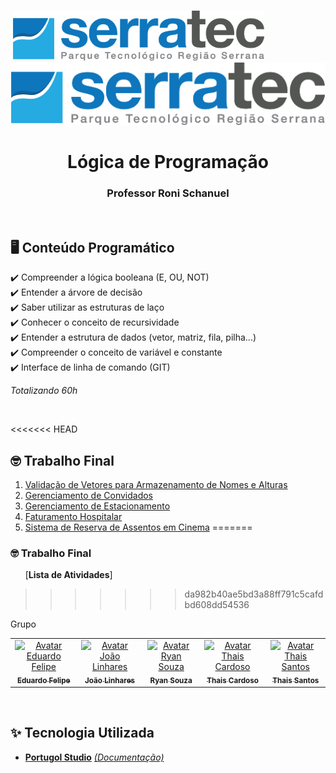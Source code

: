 <p align="center">
   &nbsp;&nbsp;&nbsp;&nbsp;&nbsp;&nbsp;&nbsp;&nbsp;&nbsp;&nbsp;&nbsp;&nbsp;&nbsp;&nbsp;&nbsp;&nbsp;&nbsp;&nbsp;&nbsp;&nbsp;&nbsp;&nbsp;&nbsp;&nbsp;&nbsp;&nbsp;&nbsp;&nbsp;&nbsp;&nbsp;&nbsp;&nbsp;&nbsp;&nbsp;&nbsp;&nbsp;&nbsp;&nbsp;&nbsp;&nbsp;&nbsp;&nbsp;&nbsp;&nbsp;&nbsp;&nbsp;&nbsp;<img height="80px" src="assets/logoSerratec.png" alt="logo serratec"/>&nbsp;&nbsp;&nbsp;&nbsp;&nbsp;&nbsp;&nbsp;&nbsp;&nbsp;&nbsp;&nbsp;&nbsp;&nbsp;&nbsp;&nbsp;&nbsp;&nbsp;&nbsp;&nbsp;&nbsp;&nbsp;&nbsp;&nbsp;&nbsp;<img height="100px" src="assets/logoSerratec.png" alt="logo serratec"/>
</p>

<h1 align="center">Lógica de Programação</h1>
<h3 align="center">Professor Roni Schanuel</h3>

</br>

## 🖥️ Conteúdo Programático

✔️ Compreender a lógica booleana (E, OU, NOT)</br>
✔️ Entender a árvore de decisão</br>
✔️ Saber utilizar as estruturas de laço</br>
✔️ Conhecer o conceito de recursividade</br>
✔️ Entender a estrutura de dados (vetor, matriz, fila, pilha...)</br>
✔️ Compreender o conceito de variável e constante</br>
✔️ Interface de linha de comando (GIT)

*Totalizando 60h*

</br>

<<<<<<< HEAD
## 🤓 Trabalho Final 

 1. [Validação de Vetores para Armazenamento de Nomes e Alturas](https://github.com/thaiscardosodemello/serratec.residenciatic/blob/main/LogicaDeProgramacao/Avaliacao/avaliacao_01_nome_altura.por/)
 2. [Gerenciamento de Convidados](https://github.com/thaiscardosodemello/serratec.residenciatic/blob/main/LogicaDeProgramacao/Avaliacao/avaliacao_02_lista_de_convidados.por/)
 3. [Gerenciamento de Estacionamento](https://github.com/thaiscardosodemello/serratec.residenciatic/blob/main/LogicaDeProgramacao/Avaliacao/avaliacao_03_gerenciamento_de_estacionamento.por/)
 4. [Faturamento Hospitalar](https://github.com/thaiscardosodemello/serratec.residenciatic/blob/main/LogicaDeProgramacao/Avaliacao/avaliacao_04_faturamento_hospitalar.por/) 
 5. [Sistema de Reserva de Assentos em Cinema](https://github.com/thaiscardosodemello/serratec.residenciatic/blob/main/LogicaDeProgramacao/Avaliacao/avaliacao_05_cinema.por/)
=======
### 🤓 Trabalho Final 
 &nbsp;&nbsp;&nbsp;&nbsp;&nbsp;&nbsp;[**Lista de Atividades**]
>>>>>>> da982b40ae5bd3a88ff791c5cafdbd608dd54536

 <table>
  <tr>Grupo</tr>
  <tr>
    <td align="center">
      <a href="https://github.com/eduardofmonteiro">
        <img src="https://avatars.githubusercontent.com/u/44728582?v=4" width="100px;" alt="Avatar Eduardo Felipe"/><br>
        <sub>
          <b>Eduardo Felipe</b>
        </sub>
      </a>
    </td>
    <td align="center">
      <a href="https://github.com/JoaoGLinhares">
        <img src="https://avatars.githubusercontent.com/u/177574425?v=4" width="100px;" alt="Avatar João Linhares"/><br>
        <sub>
          <b>João Linhares</b>
        </sub>
      </a><br>
    </td>
    <td align="center">
      <a href="https://github.com/ryansouza9">
        <img src="https://avatars.githubusercontent.com/u/178517635?v=4" width="100px;" alt="Avatar Ryan Souza"/><br>
        <sub>
          <b>Ryan Souza</b>
        </sub>
      </a><br>
    </td>
    <td align="center">
      <a href="https://github.com/thaiscardosodemello">
        <img src="https://avatars.githubusercontent.com/u/14929797?v=4" width="100px;" alt="Avatar Thais Cardoso"/><br>
        <sub>
          <b>Thais Cardoso</b>
        </sub>
      </a><br>
    </td>
    <td align="center">
      <a href="https://github.com/thaissan">
        <img src="https://avatars.githubusercontent.com/u/86802712?v=4" width="100px;" alt="Avatar Thais Santos"/><br>
        <sub>
          <b>Thais Santos</b>
        </sub>
      </a><br>
    </td>
</table>

</br>

## ✨ Tecnologia Utilizada

- [**Portugol Studio**](https://portugol-webstudio.cubos.io/)    [*(Documentação)*](https://github.com/UNIVALI-LITE/Portugol-Studio/wiki/Como-funciona-o-Portugol-Studio)


